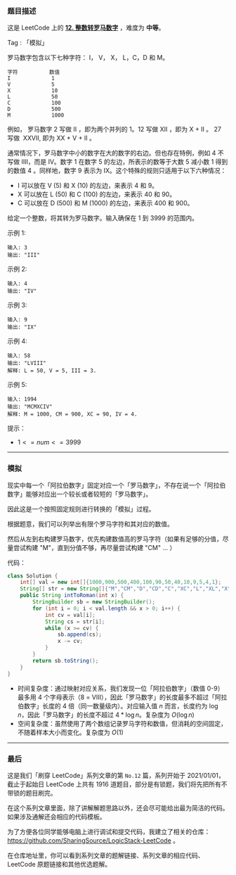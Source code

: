 ### 题目描述

这是 LeetCode 上的 **[12. 整数转罗马数字](https://leetcode-cn.com/problems/integer-to-roman/solution/shua-chuan-lc-tan-xin-jie-fa-by-ac_oier-5kbw/)** ，难度为 **中等**。

Tag : 「模拟」




罗马数字包含以下七种字符： I， V， X， L，C，D 和 M。
```
字符          数值
I             1
V             5
X             10
L             50
C             100
D             500
M             1000
```
例如， 罗马数字 2 写做 II ，即为两个并列的 1。12 写做 XII ，即为 X + II 。 27 写做  XXVII, 即为 XX + V + II 。

通常情况下，罗马数字中小的数字在大的数字的右边。但也存在特例，例如 4 不写做 IIII，而是 IV。数字 1 在数字 5 的左边，所表示的数等于大数 5 减小数 1 得到的数值 4 。同样地，数字 9 表示为 IX。这个特殊的规则只适用于以下六种情况：

* I 可以放在 V (5) 和 X (10) 的左边，来表示 4 和 9。
* X 可以放在 L (50) 和 C (100) 的左边，来表示 40 和 90。 
* C 可以放在 D (500) 和 M (1000) 的左边，来表示 400 和 900。

给定一个整数，将其转为罗马数字。输入确保在 1 到 3999 的范围内。

示例 1:
```
输入: 3
输出: "III"
```
示例 2:
```
输入: 4
输出: "IV"
```
示例 3:
```
输入: 9
输出: "IX"
```
示例 4:
```
输入: 58
输出: "LVIII"
解释: L = 50, V = 5, III = 3.
```
示例 5:
```
输入: 1994
输出: "MCMXCIV"
解释: M = 1000, CM = 900, XC = 90, IV = 4.
```

提示：
* $1 <= num <= 3999$

---
### 模拟

现实中每一个「阿拉伯数字」固定对应一个「罗马数字」，不存在说一个「阿拉伯数字」能够对应出一个较长或者较短的「罗马数字」。

因此这是一个按照固定规则进行转换的「模拟」过程。

根据题意，我们可以列举出有限个罗马字符和其对应的数值。

然后从左到右构建罗马数字，优先构建数值高的罗马字符（如果有足够的分值，尽量尝试构建 "M"，直到分值不够，再尽量尝试构建 "CM" ... ）

代码：
```Java
class Solution {
    int[] val = new int[]{1000,900,500,400,100,90,50,40,10,9,5,4,1};
    String[] str = new String[]{"M","CM","D","CD","C","XC","L","XL","X","IX","V","IV","I"};
    public String intToRoman(int x) {
        StringBuilder sb = new StringBuilder();
        for (int i = 0; i < val.length && x > 0; i++) {
            int cv = val[i];
            String cs = str[i];
            while (x >= cv) {
                sb.append(cs);
                x -= cv;
            }
        }
        return sb.toString();
    }
}
```
* 时间复杂度：通过映射对应关系，我们发现一位「阿拉伯数字」（数值 0-9）最多用 4 个字母表示（8 = VIII），因此「罗马数字」的长度最多不超过「阿拉伯数字」长度的 $4$ 倍（同一数量级内）。对应输入值 $n$ 而言，长度约为 $\log{n}$，因此「罗马数字」的长度不超过 $4 * \log{n}$。复杂度为 $O(\log{n})$
* 空间复杂度：虽然使用了两个数组记录罗马字符和数值，但消耗的空间固定，不随着样本大小而变化。复杂度为 $O(1)$

---

### 最后

这是我们「刷穿 LeetCode」系列文章的第 `No.12` 篇，系列开始于 2021/01/01，截止于起始日 LeetCode 上共有 1916 道题目，部分是有锁题，我们将先把所有不带锁的题目刷完。

在这个系列文章里面，除了讲解解题思路以外，还会尽可能给出最为简洁的代码。如果涉及通解还会相应的代码模板。

为了方便各位同学能够电脑上进行调试和提交代码，我建立了相关的仓库：https://github.com/SharingSource/LogicStack-LeetCode 。

在仓库地址里，你可以看到系列文章的题解链接、系列文章的相应代码、LeetCode 原题链接和其他优选题解。

